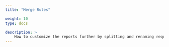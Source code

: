 ```yaml
---
title: "Merge Rules"

weight: 10
type: docs

description: >
    How to customize the reports further by splitting and renaming requests.
---
```


